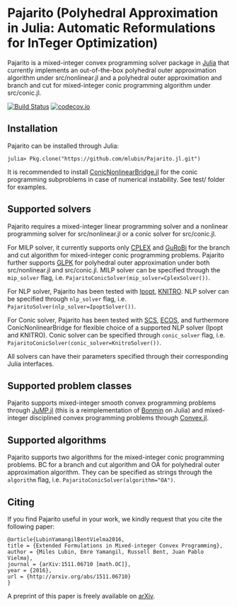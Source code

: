 # Pajarito (Polyhedral Approximation in Julia: Automatic Reformulations for InTeger Optimization)

Pajarito is a mixed-integer convex programming solver package in [Julia](http://julialang.org/) that currently implements an out-of-the-box polyhedral outer approximation algorithm under src/nonlinear.jl and a polyhedral outer approximation and branch and cut for mixed-integer conic programming algorithm under src/conic.jl.

[![Build Status](https://travis-ci.org/mlubin/Pajarito.jl.svg?branch=master)](https://travis-ci.org/mlubin/Pajarito.jl) [![codecov.io](https://codecov.io/github/mlubin/Pajarito.jl/coverage.svg?branch=master)](https://codecov.io/github/mlubin/Pajarito.jl?branch=master)

## Installation

Pajarito can be installed through Julia:

```
julia> Pkg.clone("https://github.com/mlubin/Pajarito.jl.git")
```

It is recommended to install [ConicNonlinearBridge.jl](https://github.com/mlubin/ConicNonlinearBridge.jl) for the conic programming subproblems in case of numerical instability. See test/ folder for examples.

## Supported solvers

Pajarito requires a mixed-integer linear programming solver and a nonlinear programming solver for src/nonlinear.jl or a conic solver for src/conic.jl. 

For MILP solver, it currently supports only [CPLEX](http://www-01.ibm.com/software/commerce/optimization/cplex-optimizer/) and [GuRoBi](http://www.gurobi.com/) for the branch and cut algorithm for mixed-integer conic programming problems. Pajarito further supports [GLPK](http://www.gnu.org/software/glpk/) for polyhedral outer approximation under both src/nonlinear.jl and src/conic.jl. MILP solver can be specified through the `mip_solver` flag, i.e. `PajaritoConicSolver(mip_solver=CplexSolver())`.

For NLP solver, Pajarito has been tested with [Ipopt](https://projects.coin-or.org/Ipopt), [KNITRO](http://www.ziena.com/knitro.htm). NLP solver can be specified through `nlp_solver` flag, i.e. `PajaritoSolver(nlp_solver=IpoptSolver())`.

For Conic solver, Pajarito has been tested with [SCS](https://github.com/cvxgrp/scs), [ECOS](https://github.com/ifa-ethz/ecos), and furthermore ConicNonlinearBridge for flexible choice of a supported NLP solver (Ipopt and KNITRO). Conic solver can be specified through `conic_solver` flag, i.e. `PajaritoConicSolver(conic_solver=KnitroSolver())`.

All solvers can have their parameters specified through their corresponding Julia interfaces.

## Supported problem classes

Pajarito supports mixed-integer smooth convex programming problems through [JuMP.jl](https://github.com/JuliaOpt/JuMP.jl) (this is a reimplementation of [Bonmin](https://projects.coin-or.org/Bonmin) on Julia) and mixed-integer disciplined convex programming problems through [Convex.jl](https://github.com/JuliaOpt/Convex.jl).

## Supported algorithms

Pajarito supports two algorithms for the mixed-integer conic programming problems. BC for a branch and cut algorithm and OA for polyhedral outer approximation algorithm. They can be specified as strings through the `algorithm` flag, i.e. `PajaritoConicSolver(algorithm="OA")`.

## Citing

If you find Pajarito useful in your work, we kindly request that you cite the following paper:

    @article{LubinYamangilBentVielma2016,
    title = {Extended Formulations in Mixed-integer Convex Programming},
    author = {Miles Lubin, Emre Yamangil, Russell Bent, Juan Pablo Vielma},
    journal = {arXiv:1511.06710 [math.OC]},
    year = {2016},
    url = {http://arxiv.org/abs/1511.06710}
    }

A preprint of this paper is freely available on [arXiv](http://arxiv.org/abs/1511.06710).

